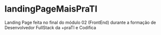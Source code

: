 # landingPageMaisPraTI
Landing Page feita no final do módulo 02 (FrontEnd) durante a formação de Desenvolvedor FullStack da +praTI e Codifica
